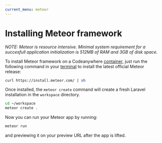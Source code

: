 ```yaml
---
current_menu: meteor
---
```


# Installing Meteor framework

*NOTE: Meteor is resource intensive. Minimal system requirement for a succesfull application initialization is 512MB of RAM and 3GB of disk space.*

To install Meteor framework on a Codeanywhere [container](http://docs.codeanywhere.com/connections/container.html), just run the following command in your [terminal](http://docs.codeanywhere.com/overview/codeanywhereui/terminal.html) to install the latest official Meteor release:

 ```sh
curl https://install.meteor.com/ | sh
```

Once installed, the `meteor create` command will create a fresh Laravel installation in the `workspace` directory.
```sh
cd ~/workspace
meteor create .
```

Now you can run your Meteor app by running:
```sh
meteor run
```

and previewing it on your preview URL after the app is lifted.